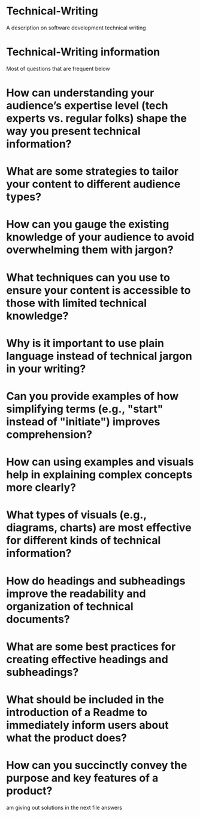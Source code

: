 # Technical-Writing
A description on software development technical writing
# Technical-Writing information
Most of questions that are frequent below
# How can understanding your audience’s expertise level (tech experts vs. regular folks) shape the way you present technical information?
# What are some strategies to tailor your content to different audience types?
# How can you gauge the existing knowledge of your audience to avoid overwhelming them with jargon?
# What techniques can you use to ensure your content is accessible to those with limited technical knowledge?
# Why is it important to use plain language instead of technical jargon in your writing?
# Can you provide examples of how simplifying terms (e.g., "start" instead of "initiate") improves comprehension?
# How can using examples and visuals help in explaining complex concepts more clearly?
# What types of visuals (e.g., diagrams, charts) are most effective for different kinds of technical information?
# How do headings and subheadings improve the readability and organization of technical documents?
# What are some best practices for creating effective headings and subheadings?
# What should be included in the introduction of a Readme to immediately inform users about what the product does?
# How can you succinctly convey the purpose and key features of a product?
am giving out solutions in the next file answers
